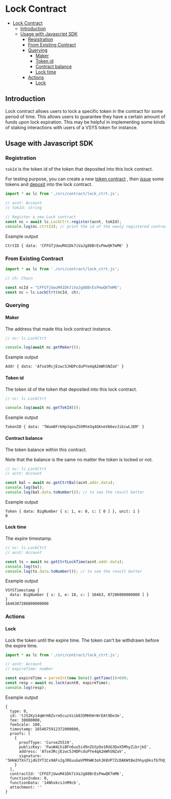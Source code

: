 # Lock Contract

- [Lock Contract](#lock-contract)
  - [Introduction](#introduction)
  - [Usage with Javascript SDK](#usage-with-javascript-sdk)
    - [Registration](#registration)
    - [From Existing Contract](#from-existing-contract)
    - [Querying](#querying)
      - [Maker](#maker)
      - [Token id](#token-id)
      - [Contract balance](#contract-balance)
      - [Lock time](#lock-time)
    - [Actions](#actions)
      - [Lock](#lock)


## Introduction

Lock contract allows users to lock a specific token in the contract for some period of time. This allows users to guarantee they have a certain amount of funds upon lock expiration. This may be helpful in implementing some kinds of staking interactions with users of a VSYS token for instance.

## Usage with Javascript SDK

### Registration

`tokId` is the token id of the token that deposited into this lock contract.

For testing purpose, you can create a new [token contract]() , then [issue]() some tokens and [deposit]() into the lock contract.

```javascript
import * as lc from './src/contract/lock_ctrt.js';

// acnt: Account
// tokId: string

// Register a new Lock contract
const nc = await lc.LockCtrt.register(acnt, tokId);
console.log(nc.ctrtId); // print the id of the newly registered contract
```

Example output

```
CtrtID { data: 'CFFGTjUwuM41Dk7iVaJg88BrEsPmwQKTmM6' }
```

### From Existing Contract

```javascript
import * as lc from './src/contract/lock_ctrt.js';

// ch: Chain

const ncId = "CFFGTjUwuM41Dk7iVaJg88BrEsPmwQKTmM6";
const nc = lc.LockCtrt(ncId, ch);
```

### Querying

#### Maker

The address that made this lock contract instance.

```javascript
// nc: lc.LockCtrt

console.log(await nc.getMaker());
```

Example output

```
Addr { data: 'ATse3RcjEzwc5JHDPcduPYe4qA2mWhSNZaV' }
```

#### Token id

The token id of the token that deposited into this lock contract.

```javascript
// nc: lc.LockCtrt

console.log(await nc.getTokId());
```

Example output

```
TokenID { data: 'TWum8FrkHp3qooZShMtm3q4GKneV66evJibiwL3EM' }
```

#### Contract balance

The token balance within this contract. 

Note that the balance is the same no matter the token is locked or not.

```javascript
// nc: lc.LockCtrt
// acnt: Account

const bal = await nc.getCtrtBal(acnt.addr.data);
console.log(bal);
console.log(bal.data.toNumber()); // to see the result better
```

Example output

```
Token { data: BigNumber { s: 1, e: 0, c: [ 0 ] }, unit: 1 }
0
```

#### Lock time

The expire timestamp.

```javascript
// nc: lc.LockCtrt
// acnt: Account

const ts = await nc.getCtrtLockTime(acnt.addr.data);
console.log(ts);
console.log(ts.data.toNumber()); // to see the result better
```

Example output

```
VSYSTimestamp {
  data: BigNumber { s: 1, e: 18, c: [ 16463, 87206000000000 ] }
}
1646387206000000000
```

### Actions

#### Lock

Lock the token until the expire time. The token can't be withdrawn before the expire time.

```javascript
import * as lc from './src/contract/lock_ctrt.js';

// acnt: Account
// expireTime: number

const expireTime = parseInt(new Date().getTime())+600;
const resp = await nc.lock(acnt0, expireTime);
console.log(resp);

```

Example output

```
{
  type: 9,
  id: 'tJS2Ky14qWrH8Zvrm5cuzVzib835MHhHrWrEAt9De3m',
  fee: 30000000,
  feeScale: 100,
  timestamp: 1654675912372000000,
  proofs: [
    {
      proofType: 'Curve25519',
      publicKey: 'FwuW4LhiBFn6uu5id9nZGtp9o1RUG3DoX5MhyZibrjkE',
      address: 'ATse3RcjEzwc5JHDPcduPYe4qA2mWhSNZaV',
      signature: '5HkWJTXn71jdG3YT2Cx9AFs2gJREuuGaVPMhWK3ohJK8VP7ZcDAKWtBe2hhyq9ksfb7hQjfizePKEBG68oiRcaWz'
    }
  ],
  contractId: 'CFFGTjUwuM41Dk7iVaJg88BrEsPmwQKTmM6',
  functionIndex: 0,
  functionData: '14NhxkcsJnM9cb',
  attachment: ''
}
```
